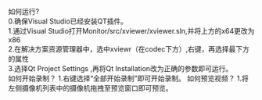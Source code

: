 如何运行?  
0.确保Visual Studio已经安装QT插件。  
1.通过Visual Studio打开Monitor/src/xviewer/xviewer.sln,并将上方的x64更改为x86   
2.在解决方案资源管理器中，选中xviewr（在codec下方）,右键，再选择最下方的属性  
3.选择Qt Project Settings ,再将Qt Installation改为正确的参数即可运行。  
如何开始录制？
1.右键选择“全部开始录制”即可开始录制。
如何预览视频？
1.将左侧摄像机列表中的摄像机拖拽至预览窗口即可预览。
 

